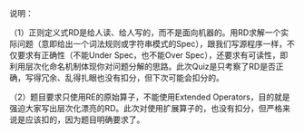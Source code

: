 说明：

（1）正则定义式RD是给人读、给人写的，而不是面向机器的。用RD求解一个实际问题（意即给出一个词法规则或字符串模式的Spec），跟我们写源程序一样，不仅要求有正确性（不能Under Spec，也不能Over Spec），还要求有可读性，即利用层次化命名机制体现你对问题分解的思路。此次Quiz是只考察了RD是否正确，写得冗余、乱得扎眼也没有扣分，但下次可能会扣分的。

（2）题目要求只使用RE的原始算子，不能使用Extended Operators，目的就是强迫大家写出层次化漂亮的RD。此次对使用扩展算子的，也没有扣分，但严格来说是应该扣的，因为题目明确要求了。


